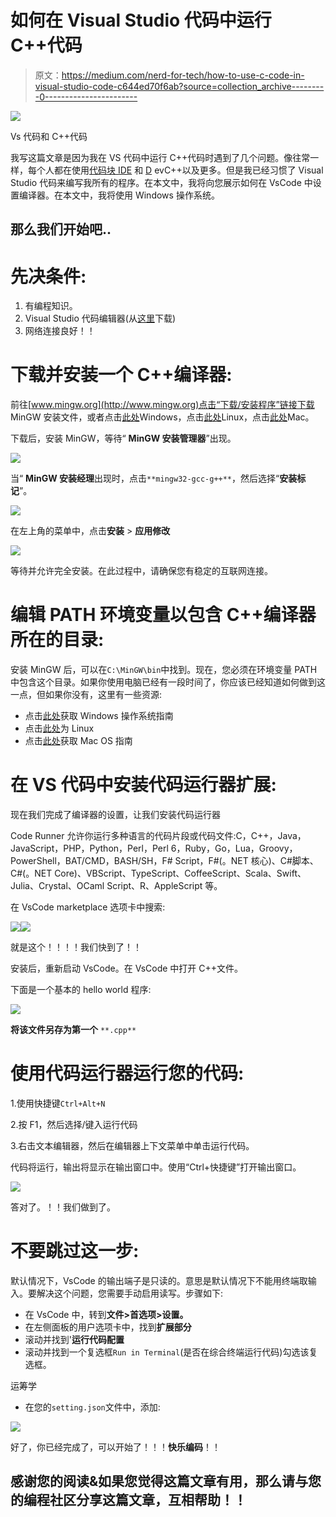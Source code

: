 # 如何在 Visual Studio 代码中运行 C++代码

> 原文：<https://medium.com/nerd-for-tech/how-to-use-c-code-in-visual-studio-code-c644ed70f6ab?source=collection_archive---------0----------------------->

![](img/9c11792ab87c26ddea360a45cd524def.png)

Vs 代码和 C++代码

我写这篇文章是因为我在 VS 代码中运行 C++代码时遇到了几个问题。像往常一样，每个人都在使用[代码块 IDE](http://www.codeblocks.org/) 和 [D](https://visualstudio.microsoft.com/) evC++以及更多。但是我已经习惯了 Visual Studio 代码来编写我所有的程序。在本文中，我将向您展示如何在 VsCode 中设置编译器。在本文中，我将使用 Windows 操作系统。

## **那么我们开始吧..**

# 先决条件:

1.  有编程知识。
2.  Visual Studio 代码编辑器(从[这里](https://code.visualstudio.com/#alt-downloads)下载)
3.  网络连接良好！！

# 下载并安装一个 C++编译器:

前往[www.mingw.org](http://www.mingw.org)点击“下载/安装程序”链接下载 MinGW 安装文件，或者点击[此处](https://osdn.net/projects/mingw/downloads/68260/mingw-get-setup.exe/)Windows，点击[此处](http://www.mingw.org/wiki/LinuxCrossMinGW)Linux，点击[此处](https://brewinstall.org/Install-mingw-w64-on-Mac-with-Brew/)Mac。

下载后，安装 MinGW，等待“ **MinGW 安装管理器**”出现。

![](img/4fa1e050ddebc518e86077cf013e847c.png)

当“ **MinGW 安装经理**出现时，点击`**mingw32-gcc-g++**`，然后选择“**安装标记**”。

![](img/6ffc1843126b3b7e70e57e430fa4efd3.png)

在左上角的菜单中，点击**安装** > **应用修改**

![](img/da3a9727a7b9577617862f16abf5e59e.png)

等待并允许完全安装。在此过程中，请确保您有稳定的互联网连接。

# 编辑 PATH 环境变量以包含 C++编译器所在的目录:

安装 MinGW 后，可以在`C:\MinGW\bin`中找到。现在，您必须在环境变量 PATH 中包含这个目录。如果你使用电脑已经有一段时间了，你应该已经知道如何做到这一点，但如果你没有，这里有一些资源:

*   点击[此处](https://www.computerhope.com/issues/ch000549.htm)获取 Windows 操作系统指南
*   点击[此处](https://www.cyberciti.biz/faq/unix-linux-adding-path/)为 Linux
*   点击[此处](https://hathaway.cc/2008/06/how-to-edit-your-path-environment-variables-on-mac/)获取 Mac OS 指南

# 在 VS 代码中安装代码运行器扩展:

现在我们完成了编译器的设置，让我们安装代码运行器

Code Runner 允许你运行多种语言的代码片段或代码文件:C，C++，Java，JavaScript，PHP，Python，Perl，Perl 6，Ruby，Go，Lua，Groovy，PowerShell，BAT/CMD，BASH/SH，F# Script，F#(。NET 核心)、C#脚本、C#(。NET Core)、VBScript、TypeScript、CoffeeScript、Scala、Swift、Julia、Crystal、OCaml Script、R、AppleScript 等。

在 VsCode marketplace 选项卡中搜索:

![](img/b0199806c15de0c4a7d4bb8dd29d6cb6.png)![](img/d2239b6158c6195b644c8689c427f490.png)

就是这个！！！！我们快到了！！

安装后，重新启动 VsCode。在 VsCode 中打开 C++文件。

下面是一个基本的 hello world 程序:

![](img/22738eba4dae5856f77272e11416e2b6.png)

**将该文件另存为第一个** `**.cpp**`

# 使用代码运行器运行您的代码:

1.使用快捷键`Ctrl+Alt+N`

2.按 F1，然后选择/键入运行代码

3.右击文本编辑器，然后在编辑器上下文菜单中单击运行代码。

代码将运行，输出将显示在输出窗口中。使用“Ctrl+快捷键”打开输出窗口。

![](img/a3ccb84f1080e557b1b1bf821bca669e.png)

答对了。！！我们做到了。

# 不要跳过这一步:

默认情况下，VsCode 的输出端子是只读的。意思是默认情况下不能用终端取输入。要解决这个问题，您需要手动启用读写。步骤如下:

*   在 VsCode 中，转到**文件>首选项>设置。**
*   在左侧面板的用户选项卡中，找到**扩展部分**
*   滚动并找到'**运行代码配置**
*   滚动并找到一个复选框`Run in Terminal`(是否在综合终端运行代码)勾选该复选框。

运筹学

*   在您的`setting.json`文件中，添加:

![](img/a6d008eda270f9f4c4ff772ce453f648.png)

好了，你已经完成了，可以开始了！！！**快乐编码**！！

## 感谢您的阅读&如果您觉得这篇文章有用，那么请与您的编程社区分享这篇文章，互相帮助！！